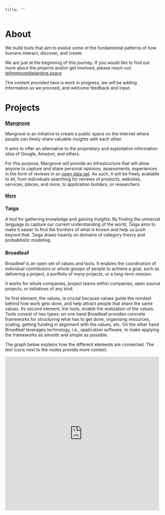 ```yaml
---
title: ""
---
```


# About

We build tools that aim to evolve some of the fundamental patterns of how humans interact, discover, and create.

We are just at the beginning of this journey. If you would like to find out more about the projects and/or get involved, please reach out: tellmemore@planting.space 

The content provided here is work in progress, we will be adding information as we proceed, and welcome feedback and input. 

# Projects

### [Mangrove](mangrove.md)

Mangrove is an initiative to create a public space on the Internet where people can freely share valuable insights with each other.

It aims to offer an alternative to the proprietary and exploitative information silos of Google, Amazon, and others.

For this purpose, Mangrove will provide an infrastructure that will allow anyone to capture and share personal opinions, assessments, experiences in the form of reviews in an [open data set](https://en.wikipedia.org/wiki/Open_data). As such, it will be freely available to all, from individuals searching for reviews of products, websites, services, places, and more, to application builders, or researchers.

#### [More](mangrove.md)
  
### Taiga

A tool for gathering knowledge and gaining insights. By finding the universal language to capture our current understanding of the world, Taiga aims to make it easier to find the frontiers of what is known and help us push beyond that. Taiga draws heavily on domains of category theory and probabilistic modeling.

### Broadleaf

Broadleaf is an open set of values and tools. It enables the coordination of individual contributors or whole groups of people to achieve a goal, such as delivering a project, a portfolio of many projects, or a long-term mission. 

It works for whole companies, project teams within companies, open source projects, or initiatives of any kind. 

Its first element, the values, is crucial because values guide the mindset behind how work gets done, and help attract people that share the same values. Its second element, the tools, enable the realization of the values. Tools consist of two types: on one hand Broadleaf provides concrete frameworks for structuring what has to get done, organising resources, scaling, getting funding in alignment with the values, etc. On the other hand Broadleaf leverages technology, i.e., application software, to make applying the frameworks as smooth and simple as possible.

The graph below explains how the different elements are connected. The text icons next to the nodes provide more context.



<iframe width="500" height="500" src="https://www.mindomo.com/mindmap/broadleaf-8a8e294efcfd42dda46a19491e9ab5e5" frameborder="0" allowfullscreen>Your browser does not support frames. <a href="https://www.mindomo.com/mindmap/broadleaf-8a8e294efcfd42dda46a19491e9ab5e5" target="_blank">View</a> this map on its original site. It was created using <a href="https://www.mindomo.com" target="_blank">Mindomo</a>.</iframe>

